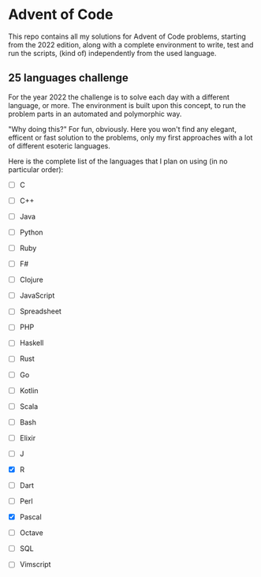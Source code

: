 # Advent of Code
This repo contains all my solutions for Advent of Code problems, starting from the 2022 edition, along with a complete environment to write, test and run the scripts, (kind of) independently from the used language.

## 25 languages challenge
For the year 2022 the challenge is to solve each day with a different language, or more. The environment is built upon this concept, to run the problem parts in an automated and polymorphic way.

"Why doing this?" For fun, obviously. Here you won't find any elegant, efficent or fast solution to the problems, only my first approaches with a lot of different esoteric languages.

Here is the complete list of the languages that I plan on using (in no particular order):
- [ ] C
- [ ] C++
- [ ] Java
- [ ] Python
- [ ] Ruby
- [ ] F#
- [ ] Clojure
- [ ] JavaScript
- [ ] Spreadsheet
- [ ] PHP
- [ ] Haskell
- [ ] Rust
- [ ] Go
- [ ] Kotlin
- [ ] Scala
- [ ] Bash
- [ ] Elixir
- [ ] J
- [X] R
- [ ] Dart
- [ ] Perl
- [X] Pascal
- [ ] Octave
- [ ] SQL
- [ ] Vimscript

